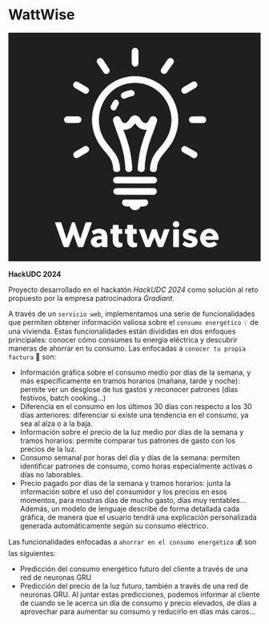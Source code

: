 # WattWise

![HackUDC](images/wattwise.jpg)

**HackUDC 2024**

Proyecto desarrollado en el hackatón *HackUDC 2024* como solución al reto propuesto por la empresa patrocinadora *Gradiant*. 

A través de un `servicio web`, implementamos una serie de funcionalidades que permiten obtener información valiosa sobre el `consumo energético` 💡 de una vivienda.
Estas funcionalidades están divididas en dos enfoques principales: conocer cómo consumes tu energía eléctrica y descubrir maneras de ahorrar en tu consumo. 
Las enfocadas a `conocer tu propia factura` 🧾 son:
  - Información gráfica sobre el consumo medio por días de la semana, y más específicamente en tramos horarios (mañana, tarde y noche): permite ver un desglose de tus gastos y reconocer patrones (días festivos, batch cooking...)
  - Diferencia en el consumo en los últimos 30 días con respecto a los 30 días anteriores: diferenciar si existe una tendencia en el consumo, ya sea al alza o a la baja.
  - Información sobre el precio de la luz medio por días de la semana y tramos horarios: permite comparar tus patrones de gasto con los precios de la luz.
  - Consumo semanal por horas del día y días de la semana: permiten identificar patrones de consumo, como horas especialmente activas o días no laborables.
  - Precio pagado por días de la semana y tramos horarios: junta la información sobre el uso del consumidor y los precios en esos momentos, para mostras días de mucho gasto, días muy rentables...
Además, un modelo de lenguaje describe de forma detallada cada gráfica, de manera que el usuario tendrá una explicación personalizada generada automáticamente según su consumo eléctrico.

Las funcionalidades enfocadas a `ahorrar en el consumo energético` 💰 son las siguientes:
  - Predicción del consumo energético futuro del cliente a través de una red de neuronas GRU
  - Predicción del precio de la luz futuro, también a través de una red de neuronas GRU.
Al juntar estas predicciones, podemos informar al cliente de cuando se le acerca un día de consumo y precio elevados, de días a aprovechar para aumentar su consumo y reducirlo en días más caros...


